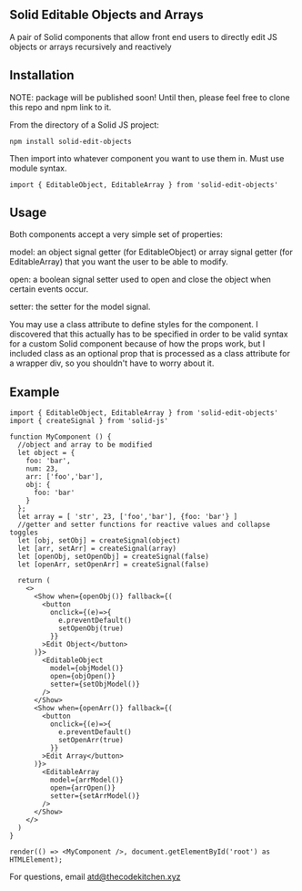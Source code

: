 ## Solid Editable Objects and Arrays

A pair of Solid components that allow front end users to directly edit JS objects or arrays recursively and reactively

## Installation

NOTE: package will be published soon! Until then, please feel free to clone this repo and npm link to it.

From the directory of a Solid JS project:

```
npm install solid-edit-objects
```
Then import into whatever component you want to use them in. Must use module syntax.

```
import { EditableObject, EditableArray } from 'solid-edit-objects'
```

## Usage

Both components accept a very simple set of properties:

model: an object signal getter (for EditableObject) or array signal getter (for EditableArray) that you want the user to be able to modify.

open: a boolean signal setter used to open and close the object when certain events occur.

setter: the setter for the model signal.

You may use a class attribute to define styles for the component. I discovered that this actually has to be specified in order to be valid syntax for a custom Solid component because of how the props work, but I included class as an optional prop that is processed as a class attribute for a wrapper div, so you shouldn't have to worry about it.

## Example

```
import { EditableObject, EditableArray } from 'solid-edit-objects'
import { createSignal } from 'solid-js'

function MyComponent () {
  //object and array to be modified
  let object = {
    foo: 'bar',
    num: 23,
    arr: ['foo','bar'],
    obj: {
      foo: 'bar'
    }
  };
  let array = [ 'str', 23, ['foo','bar'], {foo: 'bar'} ]
  //getter and setter functions for reactive values and collapse toggles
  let [obj, setObj] = createSignal(object)
  let [arr, setArr] = createSignal(array)
  let [openObj, setOpenObj] = createSignal(false)
  let [openArr, setOpenArr] = createSignal(false)
  
  return (
    <>
      <Show when={openObj()} fallback={(
        <button
          onclick={(e)=>{
            e.preventDefault()
            setOpenObj(true)
          }}
        >Edit Object</button>
      )}>
        <EditableObject 
          model={objModel()}
          open={objOpen()}
          setter={setObjModel()}
        />
      </Show>
      <Show when={openArr()} fallback={(
        <button
          onclick={(e)=>{
            e.preventDefault()
            setOpenArr(true)
          }}
        >Edit Array</button>
      )}>
        <EditableArray 
          model={arrModel()}
          open={arrOpen()}
          setter={setArrModel()}
        />
      </Show>
    </>
  )
}

render(() => <MyComponent />, document.getElementById('root') as HTMLElement);
```

For questions, email atd@thecodekitchen.xyz
